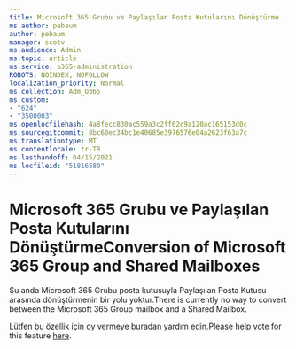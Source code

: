 ```yaml
---
title: Microsoft 365 Grubu ve Paylaşılan Posta Kutularını Dönüştürme
ms.author: pebaum
author: pebaum
manager: scotv
ms.audience: Admin
ms.topic: article
ms.service: o365-administration
ROBOTS: NOINDEX, NOFOLLOW
localization_priority: Normal
ms.collection: Adm_O365
ms.custom:
- "624"
- "3500003"
ms.openlocfilehash: 4a8fecc830ac559a3c2ff62c9a120ac165153d0c
ms.sourcegitcommit: 8bc60ec34bc1e40685e3976576e04a2623f63a7c
ms.translationtype: MT
ms.contentlocale: tr-TR
ms.lasthandoff: 04/15/2021
ms.locfileid: "51816580"
---
```

# <a name="conversion-of-microsoft-365-group-and-shared-mailboxes"></a><span data-ttu-id="1749d-102">Microsoft 365 Grubu ve Paylaşılan Posta Kutularını Dönüştürme</span><span class="sxs-lookup"><span data-stu-id="1749d-102">Conversion of Microsoft 365 Group and Shared Mailboxes</span></span>

<span data-ttu-id="1749d-103">Şu anda Microsoft 365 Grubu posta kutusuyla Paylaşılan Posta Kutusu arasında dönüştürmenin bir yolu yoktur.</span><span class="sxs-lookup"><span data-stu-id="1749d-103">There is currently no way to convert between the Microsoft 365 Group mailbox and a Shared Mailbox.</span></span>

<span data-ttu-id="1749d-104">Lütfen bu özellik için oy vermeye buradan yardım [edin.](https://aka.ms/M365GroupToShared)</span><span class="sxs-lookup"><span data-stu-id="1749d-104">Please help vote for this feature [here](https://aka.ms/M365GroupToShared).</span></span>
